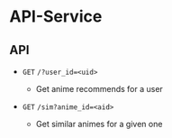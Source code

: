 # API-Service

## API
- `GET` `/?user_id=<uid>`
  - Get anime recommends for a user


- `GET` `/sim?anime_id=<aid>`
  - Get similar animes for a given one
